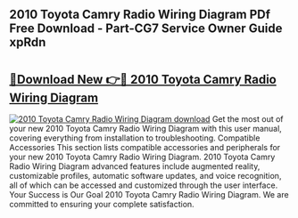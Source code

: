 ## 2010 Toyota Camry Radio Wiring Diagram PDf Free Download - Part-CG7 Service Owner Guide xpRdn

# <h2><a href="http://dfkz7x3.blite.top/?on=2010+Toyota+Camry+Radio+Wiring+Diagram">🔗Download New 👉🔴 2010 Toyota Camry Radio Wiring Diagram</a></h2>

[![2010 Toyota Camry Radio Wiring Diagram download](https://i.imgur.com/lujVjoI.png)](http://dfkz7x3.blite.top/?on=2010+Toyota+Camry+Radio+Wiring+Diagram)
Get the most out of your new 2010 Toyota Camry Radio Wiring Diagram with this user manual, covering everything from installation to troubleshooting. Compatible Accessories This section lists compatible accessories and peripherals for your new 2010 Toyota Camry Radio Wiring Diagram. 2010 Toyota Camry Radio Wiring Diagram advanced features include augmented reality, customizable profiles, automatic software updates, and voice recognition, all of which can be accessed and customized through the user interface. Your Success is Our Goal 2010 Toyota Camry Radio Wiring Diagram. We are committed to ensuring your complete satisfaction.
